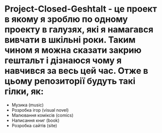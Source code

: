 # Project-Closed-Geshtalt - це проект в якому я зроблю по одному проекту в галузях, які я намагався вивчати в шкільні роки. Таким чином я можна сказати закрию гештальт і дізнаюся чому я навчився за весь цей час. Отже в цьому репозиторії будуть такі гілки, як:
- Музика (music)
- Розробка ігор (visual novel)
- Малювання коміксів (comics)
- Написання книг (book)
- Розробка сайтів (site)